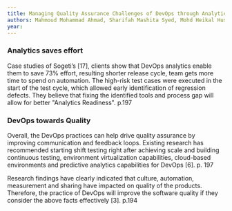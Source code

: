 ```yaml
---
title: Managing Quality Assurance Challenges of DevOps through Analytics
authors: Mahmoud Mohammad Ahmad, Sharifah Mashita Syed, Mohd Heikal Husin
year: 
---
```


### Analytics saves effort 
Case studies of Sogeti’s [17], clients show that DevOps analytics 
enable them to save 73% effort, resulting shorter release cycle, 
team gets more time to spend on automation. The high-risk test 
cases were executed in the start of the test cycle, which allowed 
early identification of regression defects. They believe that fixing 
the identified tools and process gap will allow for better 
"Analytics Readiness". 
p.197

### DevOps towards Quality
Overall, the DevOps practices can help drive quality assurance by 
improving communication and feedback loops. Existing research 
has recommended starting shift testing right after achieving scale 
and building continuous testing, environment virtualization 
capabilities, cloud-based environments and predictive analytics 
capabilities for DevOps [6]. 
p. 197

Research 
findings have clearly indicated that culture, automation, 
measurement and sharing have impacted on quality of the 
products. Therefore, the practice of DevOps will improve the 
software quality if they consider the above facts effectively [3].
p.194





